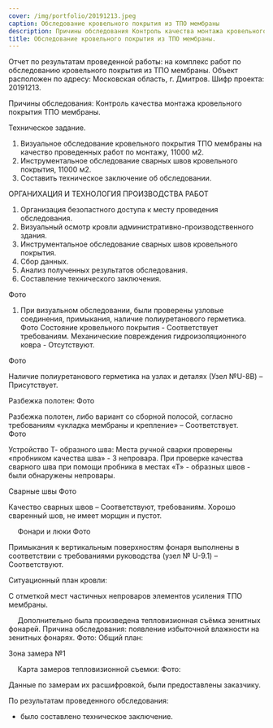```yaml
---
cover: /img/portfolio/20191213.jpeg
caption: Обследование кровельного покрытия из ТПО мембраны
description: Причины обследования Контроль качества монтажа кровельного покрытия ТПО мембраны
title: Обследование кровельного покрытия из ТПО мембраны.
---
```



Отчет по результатам проведенной работы:
на комплекс работ по обследованию кровельного покрытия из ТПО мембраны.
 Объект расположен по адресу: Московская область, г. Дмитров.
Шифр проекта: 20191213.	

Причины обследования: Контроль качества монтажа кровельного покрытия ТПО мембраны.

Техническое задание.
1.	Визуальное обследование кровельного покрытия ТПО мембраны на качество проведенных работ по  монтажу, 11000 м2.
2.	Инструментальное обследование сварных швов кровельного покрытия, 11000 м2.
3.	Составить техническое заключение об обследовании.

ОРГАНИХАЦИЯ И ТЕХНОЛОГИЯ ПРОИЗВОДСТВА РАБОТ
1.	Организация безопастного доступа к месту проведения обследования.
2.	Визуальный осмотр кровли административно-производственного здания. 
3.	Инструментальное обследование сварных швов кровельного покрытия.
4.	Сбор данных.
5.	Анализ полученных результатов обследования.
6.	Составление технического заключения.

Фото 
 
1.	При визуальном обследовании, были проверены узловые соединения, примыкания, наличие полиуретанового герметика.  
Фото
  Состояние кровельного покрытия - Соответствует требованиям.
Механические повреждения гидроизоляционного ковра - Отсутствуют.

Фото
 
Наличие полиуретанового герметика на узлах и деталях (Узел №U-8B) – Присутствует.

Разбежка полотен:
Фото
   
Разбежка полотен, либо вариант со сборной полосой, согласно требованиям «укладка мембраны и крепление» – Соответствует.
 
Фото
     
Устройство Т- образного шва:
Места ручной сварки проверены «пробником качества шва» - 3 непровара.
При проверке качества сварного шва при помощи пробника в местах «Т» - образных швов - были обнаружены непровары.

Сварные швы
Фото
 
Качество сварных швов – Соответствуют, требованиям.
Хорошо сваренный шов, не имеет морщин и пустот.

 
Фонари и люки
Фото
 
Примыкания к вертикальным поверхностям фонаря выполнены в соответствии с требованиями руководства (узел № U-9.1) – Соответствуют.

Ситуационный план кровли:
 
С отметкой мест частичных непроваров элементов усиления ТПО мембраны.

 
Дополнительно была произведена тепловизионная съёмка зенитных фонарей.
Причина обследования: появление избыточной влажности на зенитных фонарях.
Фото:
Общий план:
 
Зона замера №1
   
   

 
Карта замеров тепловизионной съемки:
Фото:
 

Данные по замерам их расшифровкой, были предоставлены заказчику.

По результатам проведенного обследования: 
- было составлено техническое заключение. 

